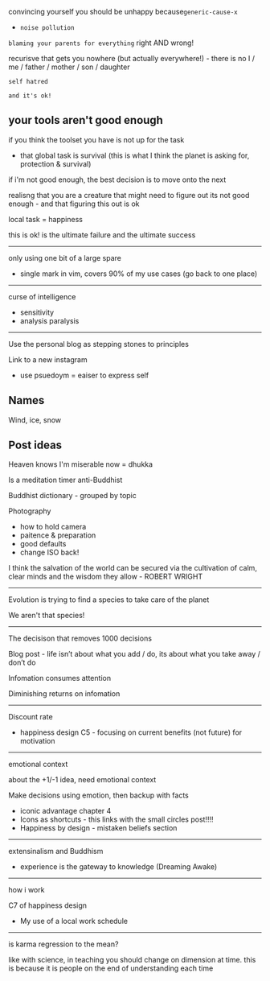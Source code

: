 convincing yourself you should be unhappy because`generic-cause-x`
- `noise pollution`

`blaming your parents for everything`
right AND wrong!

recurisve that gets you nowhere (but actually everywhere!) - there is no I / me / father / mother / son / daughter

`self hatred`

`and it's ok!`

## your tools aren't good enough

if you think the toolset you have is not up for the task

- that global task is survival (this is what I think the planet is asking for, protection & survival)

if i'm not good enough, the best decision is to move onto the next

realisng that you are a creature that might need to figure out its not good enough - and that figuring this out is ok

local task = happiness

this is ok!  is the ultimate failure and the ultimate success

---
only using one bit of a large spare
- single mark in vim, covers 90% of my use cases (go back to one place)

---

curse of intelligence
- sensitivity
- analysis paralysis

---

Use the personal blog as stepping stones to principles

Link to a new instagram
- use psuedoym = eaiser to express self

## Names

Wind, ice, snow

## Post ideas

Heaven knows I'm miserable now = dhukka

Is a meditation timer anti-Buddhist

Buddhist dictionary - grouped by topic

Photography
- how to hold camera
- paitence & preparation
- good defaults
- change ISO back!  

I think the salvation of the world can be secured via the cultivation of calm, clear minds and the wisdom they allow - ROBERT WRIGHT

---


Evolution is trying to find a species to take care of the planet

We aren't that species!

---

The decisison that removes 1000 decisions

Blog post - life isn’t about what you add / do, its about what you take away / don’t do

Infomation consumes attention

Diminishing returns on infomation

---

Discount rate
- happiness design C5 - focusing on current benefits (not future) for motivation

---

emotional context

about the +1/-1 idea, need emotional context

Make decisions using emotion, then backup with facts
- iconic advantage chapter 4
- Icons as shortcuts - this links with the small circles post!!!!
- Happiness by design - mistaken beliefs section

---

extensinalism and Buddhism
- experience is the gateway to knowledge (Dreaming Awake)

---

how i work

C7 of happiness design
- My use of a local work schedule  

---

is karma regression to the mean?

like with science, in teaching you should change on dimension at time. this is because it is people on the end of understanding each time
